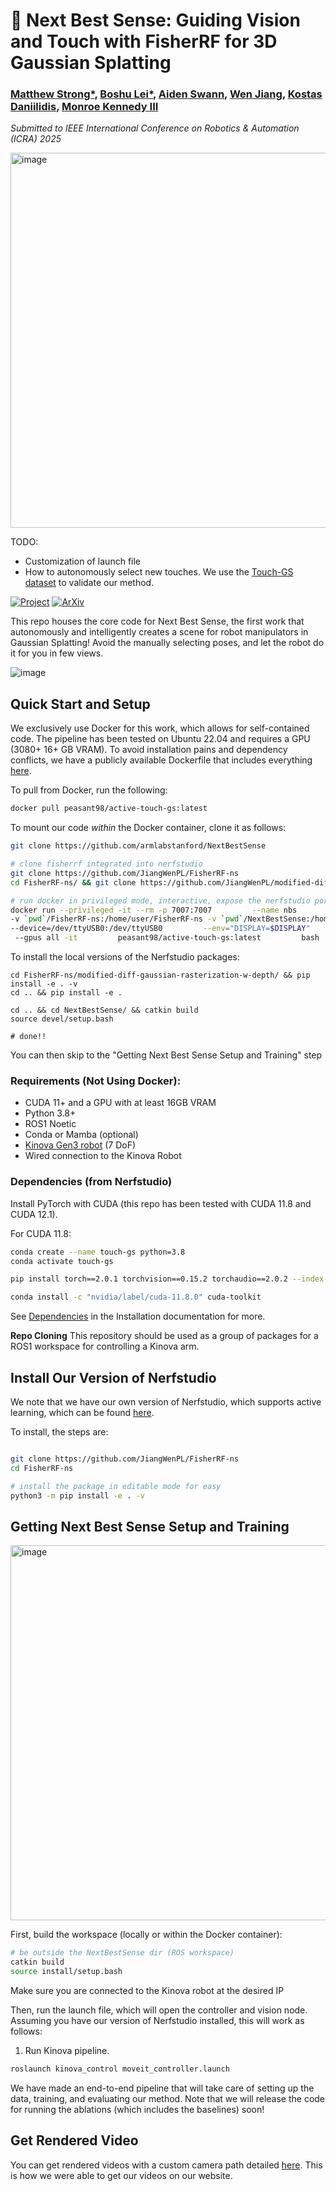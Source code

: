 # 🤖 Next Best Sense: Guiding Vision and Touch with FisherRF for 3D Gaussian Splatting

###  [Matthew Strong*](https://peasant98.github.io/), [Boshu Lei*](https://scholar.google.com/citations?user=Jv88S-IAAAAJ&hl=en/), [Aiden Swann](https://aidenswann.com/), [Wen Jiang](https://jiangwenpl.github.io/), [Kostas Daniilidis](https://www.cis.upenn.edu/~kostas/), [Monroe Kennedy III](https://monroekennedy3.com/)

_Submitted to IEEE International Conference on Robotics & Automation (ICRA) 2025_


<img src="https://github.com/user-attachments/assets/e35feabc-53bb-457b-81ee-c5c61dcb4dba" alt="image" style="width:600px;">

TODO:

- Customization of launch file
- How to autonomously select new touches. We use the [Touch-GS dataset](https://github.com/armlabstanford/touch-gs-data) to validate our method.


[![Project](https://img.shields.io/badge/Project_Page-Next_Best_Sense-blue)](https://armlabstanford.github.io/next-best-sense)
[![ArXiv](https://img.shields.io/badge/Arxiv-Next_Best_Sense-red)](https://arxiv.org/abs/2410.04680) 


This repo houses the core code for Next Best Sense, the first work that autonomously and intelligently creates a scene for robot manipulators in Gaussian Splatting! Avoid the manually selecting poses, and let the robot do it for you in few views. 


![image](https://github.com/user-attachments/assets/c1361381-66ef-4cb9-a3ca-0bf815b86a12)


## Quick Start and Setup

We exclusively use Docker for this work, which allows for self-contained code. The pipeline has been tested on Ubuntu 22.04 and requires a GPU (3080+ 16+ GB VRAM). To avoid installation pains and dependency conflicts, we have a publicly available Dockerfile that includes everything [here](https://hub.docker.com/r/peasant98/active-touch-gs).

To pull from Docker, run the following:

```sh
docker pull peasant98/active-touch-gs:latest
```

To mount our code _within_ the Docker container, clone it as follows:

```sh
git clone https://github.com/armlabstanford/NextBestSense

# clone fisherrf integrated into nerfstudio
git clone https://github.com/JiangWenPL/FisherRF-ns
cd FisherRF-ns/ && git clone https://github.com/JiangWenPL/modified-diff-gaussian-rasterization-w-depth

# run docker in privileged mode, interactive, expose the nerfstudio port, allow for graphics, and use all gpus! Recommended to put this in an alias
docker run --privileged -it --rm -p 7007:7007         --name nbs         --hostname nbs         --volume=/tmp/.X11-unix:/tmp/.X11-unix \\
-v `pwd`/FisherRF-ns:/home/user/FisherRF-ns -v `pwd`/NextBestSense:/home/user/NextBestSense         --device=/dev/dri:/dev/dri \\
--device=/dev/ttyUSB0:/dev/ttyUSB0         --env="DISPLAY=$DISPLAY"         -e "TERM=xterm-256color"         --cap-add SYS_ADMIN --device /dev/fuse \\
 --gpus all -it         peasant98/active-touch-gs:latest         bash
```

To install the local versions of the Nerfstudio packages:

```
cd FisherRF-ns/modified-diff-gaussian-rasterization-w-depth/ && pip install -e . -v
cd .. && pip install -e .

cd .. && cd NextBestSense/ && catkin build
source devel/setup.bash

# done!!
```

You can then skip to the "Getting Next Best Sense Setup and Training" step


### Requirements (Not Using Docker):

- CUDA 11+ and a GPU with at least 16GB VRAM
- Python 3.8+
- ROS1 Noetic
- Conda or Mamba (optional)
- [Kinova Gen3 robot](https://www.kinovarobotics.com/product/gen3-robots#ProductSpecs) (7 DoF)
- Wired connection to the Kinova Robot

### Dependencies (from Nerfstudio)

Install PyTorch with CUDA (this repo has been tested with CUDA 11.8 and CUDA 12.1).

For CUDA 11.8:

```bash
conda create --name touch-gs python=3.8
conda activate touch-gs

pip install torch==2.0.1 torchvision==0.15.2 torchaudio==2.0.2 --index-url https://download.pytorch.org/whl/cu118

conda install -c "nvidia/label/cuda-11.8.0" cuda-toolkit
```

See [Dependencies](https://github.com/nerfstudio-project/nerfstudio/blob/main/docs/quickstart/installation.md#dependencies)
in the Installation documentation for more.


**Repo Cloning**
This repository should be used as a group of packages for a ROS1 workspace for controlling a Kinova arm.


## Install Our Version of Nerfstudio

We note that we have our own version of Nerfstudio, which supports active learning, which can be found [here](https://github.com/JiangWenPL/FisherRF-ns).

To install, the steps are:

```bash

git clone https://github.com/JiangWenPL/FisherRF-ns
cd FisherRF-ns

# install the package in editable mode for easy 
python3 -m pip install -e . -v
```



## Getting Next Best Sense Setup and Training

<img src="https://github.com/user-attachments/assets/42742cae-9609-40ce-8e6c-b6cd35f7f31a" alt="image" style="width:600px;">


First, build the workspace (locally or within the Docker container):

```sh
# be outside the NextBestSense dir (ROS workspace)
catkin build
source install/setup.bash
```


Make sure you are connected to the Kinova robot at the desired IP


Then, run the launch file, which will open the controller and vision node. Assuming you have our version of Nerfstudio installed, this will work as follows:

1. Run Kinova pipeline.


```sh
roslaunch kinova_control moveit_controller.launch
```

We have made an end-to-end pipeline that will take care of setting up the data, training, and evaluating our method. Note that we will release the code for running the ablations (which includes the baselines) soon!




## Get Rendered Video

You can get rendered videos with a custom camera path detailed [here](https://docs.nerf.studio/quickstart/first_nerf.html#render-video). This is how we were able to get our videos on our website.
